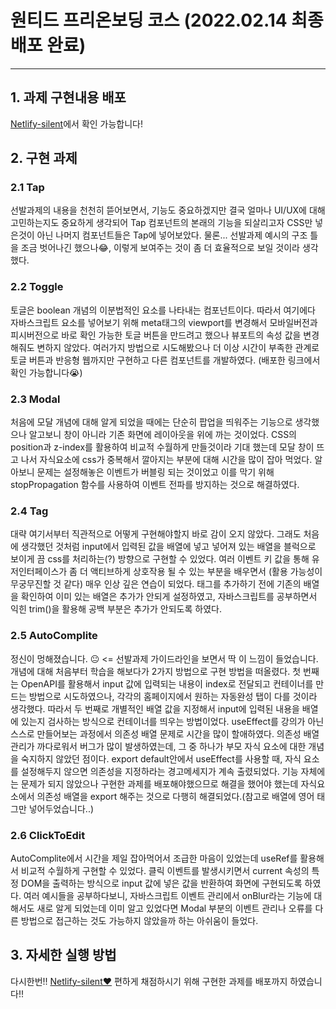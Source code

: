 # 원티드 프리온보딩 코스 (2022.02.14 최종 배포 완료)

----------------------------------------------------

## 1. 과제 구현내용 배포
[Netlify-silent](https://priceless-sinoussi-748198.netlify.app/)에서 확인 가능합니다!

## 2. 구현 과제
### 2.1 Tap
선발과제의 내용을 천천히 뜯어보면서, 기능도 중요하겠지만 결국 얼마나 UI/UX에 대해 고민하는지도 중요하게 생각되어
Tap 컴포넌트의 본래의 기능을 되살리고자 CSS만 넣은것이 아닌 나머지 컴포넌트들은 Tap에 넣어보았다. 물론...
선발과제 예시의 구조 틀을 조금 벗어나긴 했으나😂, 이렇게 보여주는 것이 좀 더 효율적으로 보일 것이라 생각했다.

### 2.2 Toggle
토글은 boolean 개념의 이분법적인 요소를 나타내는 컴포넌트이다. 따라서 여기에다 자바스크립트 요소를 넣어보기 위해
meta태그의 viewport를 변경해서 모바일버전과 피시버전으로 바로 확인 가능한 토글 버튼을 만드려고 했으나 뷰포트의 속성
값을 변경해줘도 변하지 않았다. 여러가지 방법으로 시도해봤으나 더 이상 시간이 부족한 관계로 토글 버튼과 반응형 웹까지만
구현하고 다른 컴포넌트를 개발하였다. (배포한 링크에서 확인 가능합니다😭)

### 2.3 Modal
처음에 모달 개념에 대해 알게 되었을 때에는 단순히 팝업을 띄워주는 기능으로 생각했으나 알고보니 창이 아니라 기존 화면에 레이아웃을 위에 까는 것이었다.
CSS의 position과 z-index를 활용하여 비교적 수월하게 만들것이라 기대 했는데 모달 창이 뜨고 나서 자식요소에 css가 중복해서 깔아지는 부분에 대해
시간을 많이 잡아 먹었다. 알아보니 문제는 설정해놓은 이벤트가 버블링 되는 것이었고 이를 막기 위해 stopPropagation 함수를 사용하여 이벤트 전파를 방지하는 것으로 해결하였다.

### 2.4 Tag
대략 여기서부터 직관적으로 어떻게 구현해야할지 바로 감이 오지 않았다. 그래도 처음에 생각했던 것처럼 input에서 입력된 값을 배열에 넣고 넣어져 있는 배열을 블럭으로 보이게 끔 css를 처리하는(?)
방향으로 구현할 수 있었다. 여러 이벤트 키 값을 통해 유저인터페이스가 좀 더 액티브하게 상호작용 될 수 있는 부분을 배우면서 (활용 가능성이 무궁무진할 것 같다) 매우 인상 깊은 연습이 되었다.
태그를 추가하기 전에 기존의 배열을 확인하여 이미 있는 배열은 추가가 안되게 설정하였고, 자바스크립트를 공부하면서 익힌 trim()을 활용해 공백 부분은 추가가 안되도록 하였다.

### 2.5 AutoComplite
정신이 멍해졌습니다. 😐 <= 선발과제 가이드라인을 보면서 딱 이 느낌이 들었습니다. 개념에 대해 처음부터 학습을 해보다가 2가지 방법으로 구현 방법을 떠올렸다. 첫 번째는 OpenAPI를 활용해서 input
값에 입력되는 내용이 index로 전달되고 컨테이너를 만드는 방법으로 시도하였으나, 각각의 홈페이지에서 원하는 자동완성 탭이 다를 것이라 생각했다. 따라서 두 번째로 개별적인 배열 값을 지정해서 
input에 입력된 내용을 배열에 있는지 검사하는 방식으로 컨테이너를 띄우는 방법이었다. useEffect를 강의가 아닌 스스로 만들어보는 과정에서 의존성 배열 문제로 시간을 많이 할애하였다. 의존성 배열 관리가 까다로워서 버그가 많이 발생하였는데, 그 중 하나가 부모 자식 요소에 대한 개념을 숙지하지 않았던 점이다. export default안에서 useEffect를 사용할 때, 자식 요소를 설정해두지 않으면 의존성을 지정하라는 경고메세지가 계속 출렸되었다. 기능 자체에는 문제가 되지 않았으나 구현한 과제를 배포해야했으므로 해결을 했어야 했는데 자식요소에서 의존성 배열을 export 해주는 것으로 다행히 해결되었다.(참고로 배열에 영어 태그만 넣어두었습니다..)

### 2.6 ClickToEdit
AutoComplite에서 시간을 제일 잡아먹어서 조급한 마음이 있었는데 useRef를 활용해서 비교적 수월하게 구현할 수 있었다. 클릭 이벤트를 발생시키면서 current 속성의 특정 DOM을 출력하는 방식으로 input 값에 넣은 값을 반환하여 화면에 구현되도록 하였다. 여러 예시들을 공부하다보니, 자바스크립트 이벤트 관리에서 onBlur라는 기능에 대해서도 새로 알게 되었는데 이미 알고 있었다면 Modal 부분의 이벤트 관리나 오류를 다른 방법으로 접근하는 것도 가능하지 않았을까 하는 아쉬움이 들었다.

## 3. 자세한 실행 방법
다시한번!! [Netlify-silent❤](https://priceless-sinoussi-748198.netlify.app/) 편하게 채점하시기 위해 구현한 과제를 배포까지 하였습니다!!
